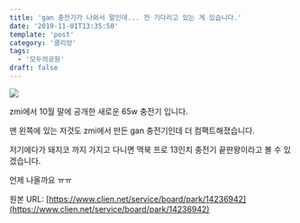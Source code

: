 ```yaml
---
title: 'gan 충전기가 나와서 말인데... 전 기다리고 있는 게 있습니다.'
date: '2019-11-01T13:35:50'
template: 'post'
category: '클리앙'
tags: 
  - '모두의공원'
draft: false
---
```


![](https://cdn.clien.net/web/api/file/F01/9207085/48eb1407e76280.jpg?w=780&h=30000&gif=true)

zmi에서 10월 말에 공개한 새로운 65w 충전기 입니다.

맨 왼쪽에 있는 저것도 zmi에서 만든 gan 충전기인데 더 컴팩트해졌습니다.

저기에다가 돼지코 까지 가지고 다니면 맥북 프로 13인치 충전기 끝판왕이라고 볼 수 있겠습니다.

언제 나올까요 ㅠㅠ

원본 URL: [https://www.clien.net/service/board/park/14236942](https://www.clien.net/service/board/park/14236942)